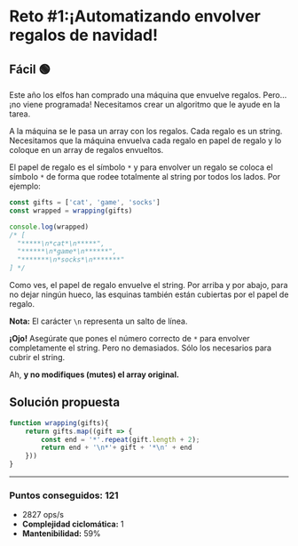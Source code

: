 # Reto #1:¡Automatizando envolver regalos de navidad!

## Fácil 🟢

Este año los elfos han comprado una máquina que envuelve regalos. Pero… ¡no viene programada! Necesitamos crear un algoritmo que le ayude en la tarea.

A la máquina se le pasa un array con los regalos. Cada regalo es un string. Necesitamos que la máquina envuelva cada regalo en papel de regalo y lo coloque en un array de regalos envueltos.

El papel de regalo es el símbolo `*` y para envolver un regalo se coloca el símbolo `*` de forma que rodee totalmente al string por todos los lados. Por ejemplo:

```javascript
const gifts = ['cat', 'game', 'socks']
const wrapped = wrapping(gifts)

console.log(wrapped)
/* [
  "*****\n*cat*\n*****",
  "******\n*game*\n******",
  "*******\n*socks*\n*******"
] */
```

Como ves, el papel de regalo envuelve el string. Por arriba y por abajo, para no dejar ningún hueco, las esquinas también están cubiertas por el papel de regalo.

**Nota:** El carácter `\n` representa un salto de línea.

**¡Ojo!** Asegúrate que pones el número correcto de `*` para envolver completamente el string. Pero no demasiados. Sólo los necesarios para cubrir el string.

Ah, **y no modifiques (mutes) el array original.**

## Solución propuesta

```javascript
function wrapping(gifts){
    return gifts.map((gift => {
        const end = '*'.repeat(gift.length + 2);
        return end + '\n*'+ gift + '*\n' + end
    }))
}
```

---

### Puntos conseguidos: 121

* 2827 ops/s
* **Complejidad ciclomática:** 1
* **Mantenibilidad:** 59%
